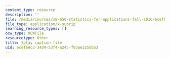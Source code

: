 ```yaml
---
content_type: resource
description: ''
file: /media/courses/18-650-statistics-for-applications-fall-2016/6cefbec234d453f4a24cf03ae325bb53_VPZD_aij8H0.vtt
file_type: application/x-subrip
learning_resource_types: []
ocw_type: OCWFile
resourcetype: Other
title: 3play caption file
uid: 6cefbec2-34d4-53f4-a24c-f03ae325bb53
---
```

